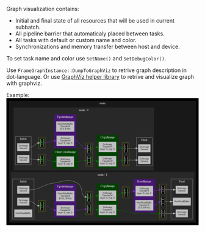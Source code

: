 Graph visualization contains:
* Initial and final state of all resources that will be used in current subbatch.
* All pipeline barrier that automaticaly placed between tasks.
* All tasks with default or custom name and color.
* Synchronizations and memory transfer between host and device.

To set task name and color use `SetName()` and `SetDebugColor()`.

Use `FrameGraphInstance::DumpToGraphViz` to retrive graph description in dot-language.
Or use [GraphViz helper library](extensions/graphviz) to retrive and visualize graph with graphviz.

Example:
![image](../tests/framegraph/Graphs/Test_CopyImage4.dot.png)
